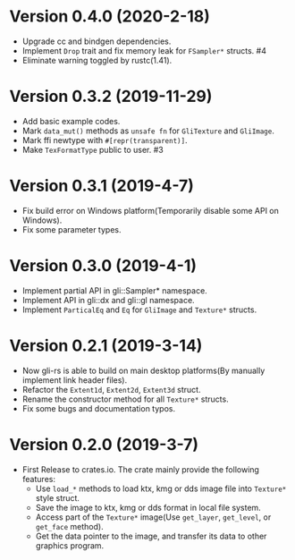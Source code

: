 
# Version 0.4.0 (2020-2-18)

- Upgrade cc and bindgen dependencies.
- Implement `Drop` trait and fix memory leak for `FSampler*` structs. #4
- Eliminate warning toggled by rustc(1.41).



# Version 0.3.2 (2019-11-29)

- Add basic example codes.
- Mark `data_mut()` methods as `unsafe fn` for `GliTexture` and `GliImage`.
- Mark ffi newtype with `#[repr(transparent)]`.
- Make `TexFormatType` public to user. #3



# Version 0.3.1 (2019-4-7)

- Fix build error on Windows platform(Temporarily disable some API on Windows).
- Fix some parameter types.



# Version 0.3.0 (2019-4-1)

- Implement partial API in gli::Sampler* namespace.
- Implement API in gli::dx and gli::gl namespace.
- Implement `ParticalEq` and `Eq` for `GliImage` and `Texture*` structs.



# Version 0.2.1 (2019-3-14)

- Now gli-rs is able to build on main desktop platforms(By manually implement link header files).
- Refactor the `Extent1d`, `Extent2d`, `Extent3d` struct.
- Rename the constructor method for all `Texture*` structs.
- Fix some bugs and documentation typos.



# Version 0.2.0 (2019-3-7)

- First Release to crates.io. The crate mainly provide the following features:
  - Use `load_*` methods to load ktx, kmg or dds image file into `Texture*` style struct.
  - Save the image to ktx, kmg or dds format in local file system.
  - Access part of the `Texture*` image(Use `get_layer`, `get_level`, or `get_face` method).
  - Get the data pointer to the image, and transfer its data to other graphics program.

